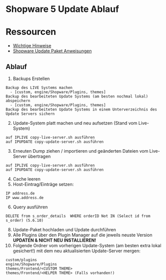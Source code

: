 # Shopware 5 Update Ablauf

# Ressourcen
- [Wichtige Hinweise](https://docs.shopware.com/de/shopware-5-de/update-guides/update-guide-shopware-56?category=shopware-5-de/update-guides#verwaiste-eintraege-in-s-order-details)
- [Shopware Update Paket Anweisungen](https://docs.shopware.com/de/shopware-5-de/update-guides/shopware-aktualisieren-updaten?category=shopware-5-de/update-guides)

## Ablauf
1. Backups Erstellen
```
Backup des LIVE Systems machen
  - [custom, engine/Shopware/Plugins, themes]
Backup des bearbeiteten Update Systems (am besten nochmal lokal) abspeichern
  - [custom, engine/Shopware/Plugins, themes]
Backup des bearbeiteten Update Systems in einem Unterverzeichnis des Update Servers sichern
```
2. Update-System platt machen und neu aufsetzen (Stand vom Live-System)
```
auf IPLIVE copy-live-server.sh ausführen
auf IPUPDATE copy-update-server.sh ausführen
```
3. Erneuten Dump ziehen / importieren und geänderten Dateien vom Live-Server übertragen
```
auf IPLIVE copy-live-server.sh ausführen
auf IPUPDATE copy-update-server.sh ausführen
```
4. Cache leeren
5. Host-Eintrag/Einträge setzen:
```
IP address.de
IP www.address.de
```
6. Query ausführen
```
DELETE from s_order_details  WHERE orderID Not IN (Select id from s_order) (5.6.10)
```
8. Update-Paket hochladen und Update durchführen
9. Alle Plugins über den Plugin Manager auf die jeweils neuste Version **UPDATEN & NICHT NEU INSTALLIEREN!**
10. Folgende Ordner vom vorherigen Update-System (am besten extra lokal gesichert!) mit dem neu aktualisierten Update-Server mergen:
```
custom/plugins
engine/Shopware/Plugins
themes/Frontend/<CUSTOM THEME>
themes/Frontend/<HELPER THEME> (Falls vorhanden!)
```

